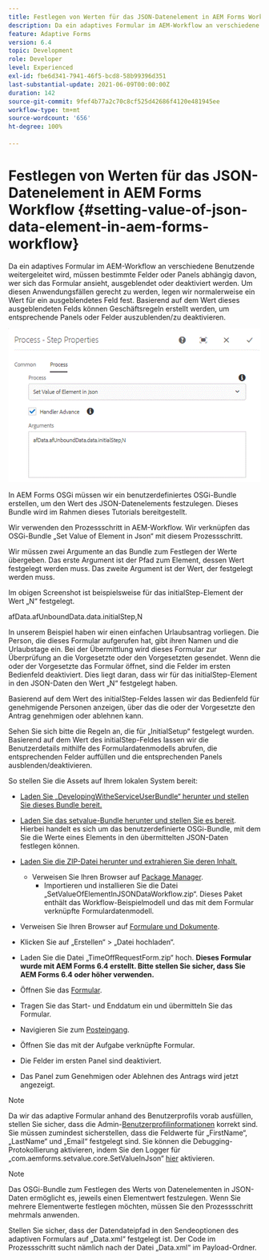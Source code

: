 ```yaml
---
title: Festlegen von Werten für das JSON-Datenelement in AEM Forms Workflow
description: Da ein adaptives Formular im AEM-Workflow an verschiedene Benutzende weitergeleitet wird, müssen bestimmte Felder oder Panels abhängig davon, wer sich das Formular ansieht, ausgeblendet oder deaktiviert werden. Um diesen Anwendungsfällen gerecht zu werden, legen wir normalerweise ein Wert für ein ausgeblendetes Feld fest. Basierend auf dem Wert dieses ausgeblendeten Felds können Geschäftsregeln erstellt werden, um entsprechende Panels oder Felder auszublenden/zu deaktivieren.
feature: Adaptive Forms
version: 6.4
topic: Development
role: Developer
level: Experienced
exl-id: fbe6d341-7941-46f5-bcd8-58b99396d351
last-substantial-update: 2021-06-09T00:00:00Z
duration: 142
source-git-commit: 9fef4b77a2c70c8cf525d42686f4120e481945ee
workflow-type: tm+mt
source-wordcount: '656'
ht-degree: 100%

---
```


# Festlegen von Werten für das JSON-Datenelement in AEM Forms Workflow {#setting-value-of-json-data-element-in-aem-forms-workflow}

Da ein adaptives Formular im AEM-Workflow an verschiedene Benutzende weitergeleitet wird, müssen bestimmte Felder oder Panels abhängig davon, wer sich das Formular ansieht, ausgeblendet oder deaktiviert werden. Um diesen Anwendungsfällen gerecht zu werden, legen wir normalerweise ein Wert für ein ausgeblendetes Feld fest. Basierend auf dem Wert dieses ausgeblendeten Felds können Geschäftsregeln erstellt werden, um entsprechende Panels oder Felder auszublenden/zu deaktivieren.

![Festlegen eines Elementwerts in JSON-Daten](assets/capture-3.gif)

In AEM Forms OSGi müssen wir ein benutzerdefiniertes OSGi-Bundle erstellen, um den Wert des JSON-Datenelements festzulegen. Dieses Bundle wird im Rahmen dieses Tutorials bereitgestellt.

Wir verwenden den Prozessschritt in AEM-Workflow. Wir verknüpfen das OSGi-Bundle „Set Value of Element in Json“ mit diesem Prozessschritt.

Wir müssen zwei Argumente an das Bundle zum Festlegen der Werte übergeben. Das erste Argument ist der Pfad zum Element, dessen Wert festgelegt werden muss. Das zweite Argument ist der Wert, der festgelegt werden muss.

Im obigen Screenshot ist beispielsweise für das initialStep-Element der Wert „N“ festgelegt.

afData.afUnboundData.data.initialStep,N

In unserem Beispiel haben wir einen einfachen Urlaubsantrag vorliegen. Die Person, die dieses Formular aufgerufen hat, gibt ihren Namen und die Urlaubstage ein. Bei der Übermittlung wird dieses Formular zur Überprüfung an die Vorgesetzte oder den Vorgesetzten gesendet. Wenn die oder der Vorgesetzte das Formular öffnet, sind die Felder im ersten Bedienfeld deaktiviert. Dies liegt daran, dass wir für das initialStep-Element in den JSON-Daten den Wert „N“ festgelegt haben.

Basierend auf dem Wert des initialStep-Feldes lassen wir das Bedienfeld für genehmigende Personen anzeigen, über das die oder der Vorgesetzte den Antrag genehmigen oder ablehnen kann.

Sehen Sie sich bitte die Regeln an, die für „InitialSetup“ festgelegt wurden. Basierend auf dem Wert des initialStep-Feldes lassen wir die Benutzerdetails mithilfe des Formulardatenmodells abrufen, die entsprechenden Felder auffüllen und die entsprechenden Panels ausblenden/deaktivieren.

So stellen Sie die Assets auf Ihrem lokalen System bereit:

* [Laden Sie „DevelopingWitheServiceUserBundle“ herunter und stellen Sie dieses Bundle bereit.](/help/forms/assets/common-osgi-bundles/DevelopingWithServiceUser.jar)

* [Laden Sie das setvalue-Bundle herunter und stellen Sie es bereit](/help/forms/assets/common-osgi-bundles/SetValueApp.core-1.0-SNAPSHOT.jar). Hierbei handelt es sich um das benutzerdefinierte OSGi-Bundle, mit dem Sie die Werte eines Elements in den übermittelten JSON-Daten festlegen können.

* [Laden Sie die ZIP-Datei herunter und extrahieren Sie deren Inhalt.](assets/set-value-jsondata.zip)
   * Verweisen Sie Ihren Browser auf [Package Manager](http://localhost:4502/crx/packmgr/index.jsp).
      * Importieren und installieren Sie die Datei „SetValueOfElementInJSONDataWorkflow.zip“. Dieses Paket enthält das Workflow-Beispielmodell und das mit dem Formular verknüpfte Formulardatenmodell.

* Verweisen Sie Ihren Browser auf [Formulare und Dokumente](http://localhost:4502/aem/forms.html/content/dam/formsanddocuments).
* Klicken Sie auf „Erstellen“ > „Datei hochladen“.
* Laden Sie die Datei „TimeOffRequestForm.zip“ hoch.
  **Dieses Formular wurde mit AEM Forms 6.4 erstellt. Bitte stellen Sie sicher, dass Sie AEM Forms 6.4 oder höher verwenden.**
* Öffnen Sie das [Formular](http://localhost:4502/content/dam/formsanddocuments/timeoffrequest/jcr:content?wcmmode=disabled).
* Tragen Sie das Start- und Enddatum ein und übermitteln Sie das Formular.
* Navigieren Sie zum [Posteingang](http://localhost:4502/aem/inbox).
* Öffnen Sie das mit der Aufgabe verknüpfte Formular.
* Die Felder im ersten Panel sind deaktiviert.
* Das Panel zum Genehmigen oder Ablehnen des Antrags wird jetzt angezeigt.

>[!NOTE]
>
>Da wir das adaptive Formular anhand des Benutzerprofils vorab ausfüllen, stellen Sie sicher, dass die Admin-[Benutzerprofilinformationen](http://localhost:4502/security/users.html) korrekt sind. Sie müssen zumindest sicherstellen, dass die Feldwerte für „FirstName“, „LastName“ und „Email“ festgelegt sind.
>Sie können die Debugging-Protokollierung aktivieren, indem Sie den Logger für „com.aemforms.setvalue.core.SetValueInJson“ [hier](http://localhost:4502/system/console/slinglog) aktivieren.

>[!NOTE]
>
>Das OSGi-Bundle zum Festlegen des Werts von Datenelementen in JSON-Daten ermöglicht es, jeweils einen Elementwert festzulegen. Wenn Sie mehrere Elementwerte festlegen möchten, müssen Sie den Prozessschritt mehrmals anwenden.
>
>Stellen Sie sicher, dass der Datendateipfad in den Sendeoptionen des adaptiven Formulars auf „Data.xml“ festgelegt ist. Der Code im Prozessschritt sucht nämlich nach der Datei „Data.xml“ im Payload-Ordner.
